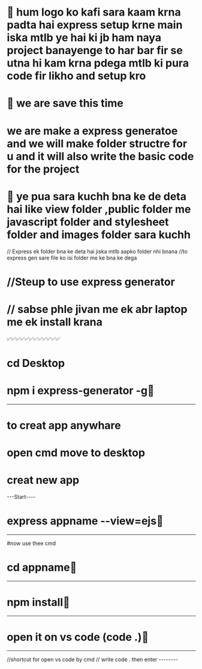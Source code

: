 # 🎯 hum logo ko kafi sara kaam krna padta hai express setup krne main iska mtlb ye hai ki jb ham naya project banayenge to har bar fir se utna hi kam krna pdega mtlb ki pura code fir likho and setup kro 

# 🎯 we are save this time 
# we are make a express generatoe and we will make folder structre for u and it will also write the basic code for the project


# 🎯 ye pua sara kuchh bna ke de deta hai like view folder ,public folder me javascript folder and stylesheet folder and images folder sara kuchh



// Express ek folder bna ke deta hai jiska mtlb aapko folder nhi bnana
//to express gen sare file ko isi folder me ke bna ke dega




#  //Steup  to use express generator
#  // sabse phle jivan me ek abr laptop me  ek install krana

✅✅✅✅✅✅✅✅✅✅✅✅
# cd Desktop
# npm i express-generator  -g🧿
-------------------------------
# to creat app anywhare
# open  cmd move to desktop
# creat new app
---Start----

# express appname --view=ejs🧿
------------------------------

#now use thee cmd
# cd appname🧿
-------------
# npm install🧿
--------------
# open it on vs code (code .)🧿
------------------------------


//shortcut for open vs code by cmd 
// write code .  then enter
        --------  